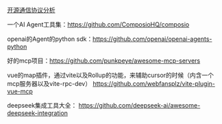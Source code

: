 

[开源通信协议分析](https://mp.weixin.qq.com/s/nbBZ6bZphr7PU_mZtKhTCQ)


一个AI Agent工具集：<https://github.com/ComposioHQ/composio>

openai的Agent的python sdk：<https://github.com/openai/openai-agents-python>

好的mcp项目：<https://github.com/punkpeye/awesome-mcp-servers>


vue的map插件，通过vite以及Rollup的功能，来辅助cursor的时候（内含一个mcp服务器以及vite-rpc-dev）
<https://github.com/webfansplz/vite-plugin-vue-mcp>


deepseek集成工具大全：
<https://github.com/deepseek-ai/awesome-deepseek-integration>